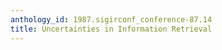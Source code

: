 ```yaml
---
anthology_id: 1987.sigirconf_conference-87.14
title: Uncertainties in Information Retrieval
---
```

